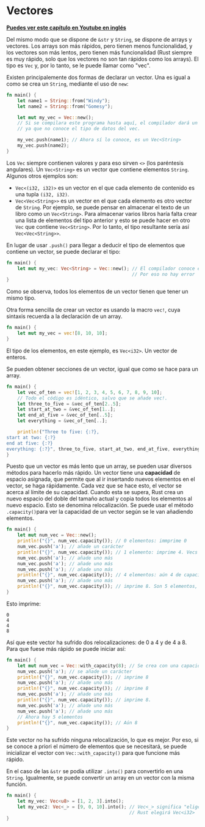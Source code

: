 # Vectores
**[Puedes ver este capítulo en Youtube en inglés](https://youtu.be/Eh-DsRnDKmw)**


Del mismo modo que se dispone de `&str` y `String`, se dispone de arrays y vectores. Los arrays son más rápidos, pero tienen menos funcionalidad, y los vectores son más lentos, pero tienen más funcionalidad (Rust siempre es muy rápido, solo que los vectores no son tan rápidos como los arrays). El tipo es `Vec` y, por lo tanto, se le puede llamar como "vec".

Existen principalemente dos formas de declarar un vector. Una es igual a como se crea un `String`, mediante el uso de `new`:

```rust
fn main() {
    let name1 = String::from("Windy");
    let name2 = String::from("Gomesy");

    let mut my_vec = Vec::new();
    // Si se compilara este programa hasta aquí, el compilador dará un error.
    // ya que no conoce el tipo de datos del vec.

    my_vec.push(name1); // Ahora sí lo conoce, es un Vec<String>
    my_vec.push(name2);
}
```

Los `Vec` siempre contienen valores y para eso sirven `<>` (los paréntesis angulares). Un `Vec<String>` es un vector que contiene elementos `String`. Algunos otros ejemplos son:

* `Vec<(i32, i32)>` es un vector en el que cada elemento de contenido es una tupla `(i32, i32)`.
* `Vec<Vec<String>>` es un vector en el que cada elemento es otro vector de `String`. Por ejemplo, se puede pensar en almacenar el texto de un libro como un `Vec<String>`. Para almacenar varios libros haría falta crear una lista de elementos del tipo anterior y esto se puede hacer en otro `Vec` que contiene `Vec<String>`. Por lo tanto, el tipo resultante sería así `Vec<Vec<String>>`.

En lugar de usar `.push()` para llegar a deducir el tipo de elementos que contiene un vector, se puede declarar el tipo:

```rust
fn main() {
    let mut my_vec: Vec<String> = Vec::new(); // El compilador conoce el tipo
                                              // Por eso no hay error
}
```

Como se observa, todos los elementos de un vector tienen que tener un mismo tipo.

Otra forma sencilla de crear un vector es usando la macro `vec!`, cuya sintaxis recuerda a la declaración de un array.

```rust
fn main() {
    let mut my_vec = vec![8, 10, 10];
}
```

El tipo de los elementos, en este ejemplo, es `Vec<i32>`. Un vector de enteros. 

Se pueden obtener secciones de un vector, igual que como se hace para un array.


```rust
fn main() {
    let vec_of_ten = vec![1, 2, 3, 4, 5, 6, 7, 8, 9, 10];
    // Todo el código es idéntico, salvo que se añade vec!.
    let three_to_five = &vec_of_ten[2..5];
    let start_at_two = &vec_of_ten[1..];
    let end_at_five = &vec_of_ten[..5];
    let everything = &vec_of_ten[..];

    println!("Three to five: {:?},
start at two: {:?}
end at five: {:?}
everything: {:?}", three_to_five, start_at_two, end_at_five, everything);
}
```

Puesto que un vector es más lento que un array, se pueden usar diversos métodos para hacerlo más rápido. Un vector tiene una **capacidad** de espacio asignada, que permite que al ir insertando nuevos elementos en el vector, se haga rápidamente. Cada vez que se hace esto, el vector se acerca al límite de su capacidad. Cuando esta se supera, Rust crea un nuevo espacio del doble del tamaño actual y copia todos los elementos al nuevo espacio. Esto se denomina relocalización. Se puede usar el método `.capacity()`para ver la capacidad de un vector según se le van añadiendo elementos.


```rust
fn main() {
    let mut num_vec = Vec::new();
    println!("{}", num_vec.capacity()); // 0 elementos: immprime 0
    num_vec.push('a'); // añade un carácter
    println!("{}", num_vec.capacity()); // 1 elemento: imprime 4. Vecs con 1 elemento siempre se inician con una capacidad de 4
    num_vec.push('a'); // añade uno más
    num_vec.push('a'); // añade uno más
    num_vec.push('a'); // añade uno más
    println!("{}", num_vec.capacity()); // 4 elementos: aún 4 de capacidad.
    num_vec.push('a'); // añade uno más
    println!("{}", num_vec.capacity()); // imprime 8. Son 5 elementos, pero ha doblado la capacidad de 4 a 8 para hacer espacio.
}
```

Esto imprime:

```text
0
4
4
8
```

Así que este vector ha sufrido dos relocalizaciones: de 0 a 4 y de 4 a 8. Para que fuese más rápido se puede iniciar así:


```rust
fn main() {
    let mut num_vec = Vec::with_capacity(8); // Se crea con una capacidad inicial de 8
    num_vec.push('a'); // se añade un carácter
    println!("{}", num_vec.capacity()); // imprime 8
    num_vec.push('a'); // añade uno más
    println!("{}", num_vec.capacity()); // imprime 8
    num_vec.push('a'); // añade uno más
    println!("{}", num_vec.capacity()); // imprime 8.
    num_vec.push('a'); // añade uno más
    num_vec.push('a'); // añade uno más
    // Ahora hay 5 elementos
    println!("{}", num_vec.capacity()); // Aún 8
}
```

Este vector no ha sufrido ninguna relocalización, lo que es mejor. Por eso, si se conoce a priori el número de elementos que se necesitará, se puede inicializar el vector con `Vec::with_capacity()` para que funcione más rápido.

En el caso de las `&str` se podía utilizar `.into()` para convertirlo en una `String`. Igualmente, se puede convertir un array en un vector con la misma función.


```rust
fn main() {
    let my_vec: Vec<u8> = [1, 2, 3].into();
    let my_vec2: Vec<_> = [9, 0, 10].into(); // Vec<_> significa "elige el tipo del Vector por mí"
                                             // Rust elegirá Vec<i32>
}
```

